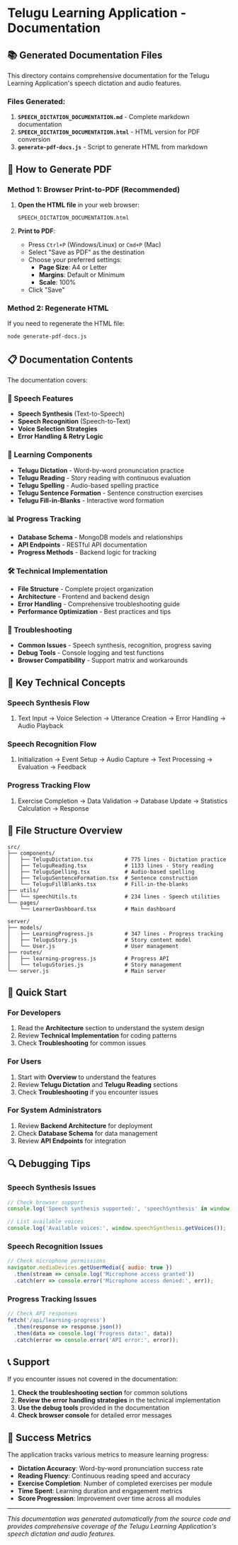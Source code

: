 # Telugu Learning Application - Documentation

## 📚 Generated Documentation Files

This directory contains comprehensive documentation for the Telugu Learning Application's speech dictation and audio features.

### Files Generated:

1. **`SPEECH_DICTATION_DOCUMENTATION.md`** - Complete markdown documentation
2. **`SPEECH_DICTATION_DOCUMENTATION.html`** - HTML version for PDF conversion
3. **`generate-pdf-docs.js`** - Script to generate HTML from markdown

## 📄 How to Generate PDF

### Method 1: Browser Print-to-PDF (Recommended)

1. **Open the HTML file** in your web browser:
   ```
   SPEECH_DICTATION_DOCUMENTATION.html
   ```

2. **Print to PDF**:
   - Press `Ctrl+P` (Windows/Linux) or `Cmd+P` (Mac)
   - Select "Save as PDF" as the destination
   - Choose your preferred settings:
     - **Page Size**: A4 or Letter
     - **Margins**: Default or Minimum
     - **Scale**: 100%
   - Click "Save"

### Method 2: Regenerate HTML

If you need to regenerate the HTML file:

```bash
node generate-pdf-docs.js
```

## 📋 Documentation Contents

The documentation covers:

### 🎤 Speech Features
- **Speech Synthesis** (Text-to-Speech)
- **Speech Recognition** (Speech-to-Text)
- **Voice Selection Strategies**
- **Error Handling & Retry Logic**

### 🧠 Learning Components
- **Telugu Dictation** - Word-by-word pronunciation practice
- **Telugu Reading** - Story reading with continuous evaluation
- **Telugu Spelling** - Audio-based spelling practice
- **Telugu Sentence Formation** - Sentence construction exercises
- **Telugu Fill-in-Blanks** - Interactive word formation

### 📊 Progress Tracking
- **Database Schema** - MongoDB models and relationships
- **API Endpoints** - RESTful API documentation
- **Progress Methods** - Backend logic for tracking

### 🛠 Technical Implementation
- **File Structure** - Complete project organization
- **Architecture** - Frontend and backend design
- **Error Handling** - Comprehensive troubleshooting guide
- **Performance Optimization** - Best practices and tips

### 🔧 Troubleshooting
- **Common Issues** - Speech synthesis, recognition, progress saving
- **Debug Tools** - Console logging and test functions
- **Browser Compatibility** - Support matrix and workarounds

## 🎯 Key Technical Concepts

### Speech Synthesis Flow
1. Text Input → Voice Selection → Utterance Creation → Error Handling → Audio Playback

### Speech Recognition Flow
1. Initialization → Event Setup → Audio Capture → Text Processing → Evaluation → Feedback

### Progress Tracking Flow
1. Exercise Completion → Data Validation → Database Update → Statistics Calculation → Response

## 📁 File Structure Overview

```
src/
├── components/
│   ├── TeluguDictation.tsx          # 775 lines - Dictation practice
│   ├── TeluguReading.tsx            # 1133 lines - Story reading
│   ├── TeluguSpelling.tsx           # Audio-based spelling
│   ├── TeluguSentenceFormation.tsx  # Sentence construction
│   └── TeluguFillBlanks.tsx         # Fill-in-the-blanks
├── utils/
│   └── speechUtils.ts               # 234 lines - Speech utilities
└── pages/
    └── LearnerDashboard.tsx         # Main dashboard

server/
├── models/
│   ├── LearningProgress.js          # 347 lines - Progress tracking
│   ├── TeluguStory.js               # Story content model
│   └── User.js                      # User management
├── routes/
│   ├── learning-progress.js         # Progress API
│   └── teluguStories.js             # Story management
└── server.js                        # Main server
```

## 🚀 Quick Start

### For Developers
1. Read the **Architecture** section to understand the system design
2. Review **Technical Implementation** for coding patterns
3. Check **Troubleshooting** for common issues

### For Users
1. Start with **Overview** to understand the features
2. Review **Telugu Dictation** and **Telugu Reading** sections
3. Check **Troubleshooting** if you encounter issues

### For System Administrators
1. Review **Backend Architecture** for deployment
2. Check **Database Schema** for data management
3. Review **API Endpoints** for integration

## 🔍 Debugging Tips

### Speech Synthesis Issues
```javascript
// Check browser support
console.log('Speech synthesis supported:', 'speechSynthesis' in window);

// List available voices
console.log('Available voices:', window.speechSynthesis.getVoices());
```

### Speech Recognition Issues
```javascript
// Check microphone permissions
navigator.mediaDevices.getUserMedia({ audio: true })
  .then(stream => console.log('Microphone access granted'))
  .catch(err => console.error('Microphone access denied:', err));
```

### Progress Tracking Issues
```javascript
// Check API responses
fetch('/api/learning-progress')
  .then(response => response.json())
  .then(data => console.log('Progress data:', data))
  .catch(error => console.error('API error:', error));
```

## 📞 Support

If you encounter issues not covered in the documentation:

1. **Check the troubleshooting section** for common solutions
2. **Review the error handling strategies** in the technical implementation
3. **Use the debug tools** provided in the documentation
4. **Check browser console** for detailed error messages

## 🎉 Success Metrics

The application tracks various metrics to measure learning progress:

- **Dictation Accuracy**: Word-by-word pronunciation success rate
- **Reading Fluency**: Continuous reading speed and accuracy
- **Exercise Completion**: Number of completed exercises per module
- **Time Spent**: Learning duration and engagement metrics
- **Score Progression**: Improvement over time across all modules

---

*This documentation was generated automatically from the source code and provides comprehensive coverage of the Telugu Learning Application's speech dictation and audio features.*

